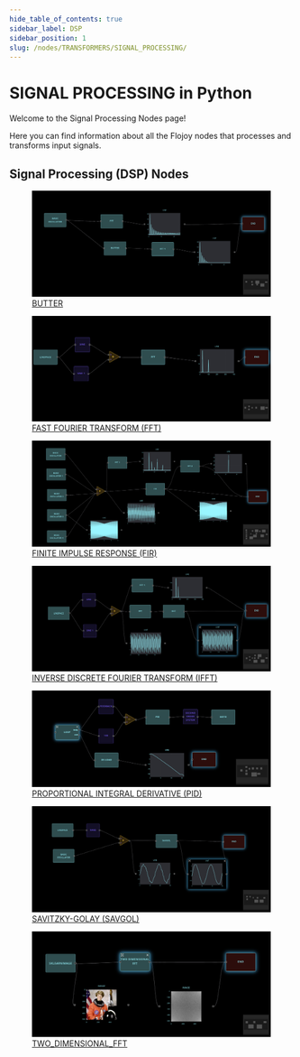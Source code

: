 ```yaml
---
hide_table_of_contents: true
sidebar_label: DSP
sidebar_position: 1
slug: /nodes/TRANSFORMERS/SIGNAL_PROCESSING/
---
```


# SIGNAL PROCESSING in Python

Welcome to the Signal Processing Nodes page!

Here you can find information about all the Flojoy nodes that processes and transforms input signals.

## Signal Processing (DSP) Nodes

<div className="flex flex-wrap" style={{ marginLeft: "-55px" }}>

<div className="p-4">
<a href="/nodes/TRANSFORMERS/SIGNAL_PROCESSING/BUTTER/">
<figure style={{ width: "200px", height: "200px", objectFit: "scale-down", marginRight: "15px" }}>
<img src="https://raw.githubusercontent.com/flojoy-ai/docs/main/docs/nodes/TRANSFORMERS/SIGNAL_PROCESSING/BUTTER/examples/EX1/output.jpeg" style={{ width: "200px", height: "200px", objectFit: "scale-down", marginRight: "15px" }} />
<figcaption>BUTTER</figcaption>
</figure>
</a></div>

<div className="p-4">
<a href="/nodes/TRANSFORMERS/SIGNAL_PROCESSING/FFT/">
<figure style={{ width: "200px", height: "200px", objectFit: "scale-down", marginRight: "15px" }}>
<img src="https://raw.githubusercontent.com/flojoy-ai/docs/main/docs/nodes/TRANSFORMERS/SIGNAL_PROCESSING/FFT/examples/EX1/output.jpeg" style={{ width: "200px", height: "200px", objectFit: "scale-down", marginRight: "15px" }} />
<figcaption>FAST FOURIER TRANSFORM (FFT)</figcaption>
</figure>
</a></div>

<div className="p-4">
<a href="/nodes/TRANSFORMERS/SIGNAL_PROCESSING/FIR/">
<figure style={{ width: "200px", height: "200px", objectFit: "scale-down", marginRight: "15px" }}>
<img src="https://raw.githubusercontent.com/flojoy-ai/docs/main/docs/nodes/TRANSFORMERS/SIGNAL_PROCESSING/FIR/examples/EX1/output.jpeg" style={{ width: "200px", height: "200px", objectFit: "scale-down", marginRight: "15px" }} />
<figcaption>FINITE IMPULSE RESPONSE (FIR)</figcaption>
</figure>
</a></div>

<div className="p-4">
<a href="/nodes/TRANSFORMERS/SIGNAL_PROCESSING/IFFT/">
<figure style={{ width: "200px", height: "200px", objectFit: "scale-down", marginRight: "15px" }}>
<img src="https://raw.githubusercontent.com/flojoy-ai/docs/main/docs/nodes/TRANSFORMERS/SIGNAL_PROCESSING/IFFT/examples/EX1/output.jpeg" style={{ width: "200px", height: "200px", objectFit: "scale-down", marginRight: "15px" }} />
<figcaption>INVERSE DISCRETE FOURIER TRANSFORM (IFFT)</figcaption>
</figure>
</a></div>

<div className="p-4">
<a href="/nodes/TRANSFORMERS/SIGNAL_PROCESSING/PID/">
<figure style={{ width: "200px", height: "200px", objectFit: "scale-down", marginRight: "15px" }}>
<img src="https://raw.githubusercontent.com/flojoy-ai/docs/main/docs/nodes/TRANSFORMERS/SIGNAL_PROCESSING/PID/examples/EX1/output.jpeg" style={{ width: "200px", height: "200px", objectFit: "scale-down", marginRight: "15px" }} />
<figcaption>PROPORTIONAL INTEGRAL DERIVATIVE (PID)</figcaption>
</figure>
</a></div>

<div className="p-4">
<a href="/nodes/TRANSFORMERS/SIGNAL_PROCESSING/SAVGOL/">
<figure style={{ width: "200px", height: "200px", objectFit: "scale-down", marginRight: "15px" }}>
<img src="https://raw.githubusercontent.com/flojoy-ai/docs/main/docs/nodes/TRANSFORMERS/SIGNAL_PROCESSING/SAVGOL/examples/EX1/output.jpeg" style={{ width: "200px", height: "200px", objectFit: "scale-down", marginRight: "15px" }} />
<figcaption>SAVITZKY-GOLAY (SAVGOL)</figcaption>
</figure>
</a></div>

<div className="p-4">
<a href="/nodes/TRANSFORMERS/SIGNAL_PROCESSING/TWO_DIMENSIONAL_FFT/">
<figure style={{ width: "200px", height: "200px", objectFit: "scale-down", marginRight: "15px" }}>
<img src="https://raw.githubusercontent.com/flojoy-ai/docs/main/docs/nodes/TRANSFORMERS/SIGNAL_PROCESSING/TWO_DIMENSIONAL_FFT/examples/EX1/output.jpeg" style={{ width: "200px", height: "200px", objectFit: "scale-down", marginRight: "15px" }} />
<figcaption>TWO_DIMENSIONAL_FFT</figcaption>
</figure>
</a></div>

</div>
